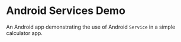 # Android Services Demo
An Android app demonstrating the use of Android `Service` in a simple calculator app.
